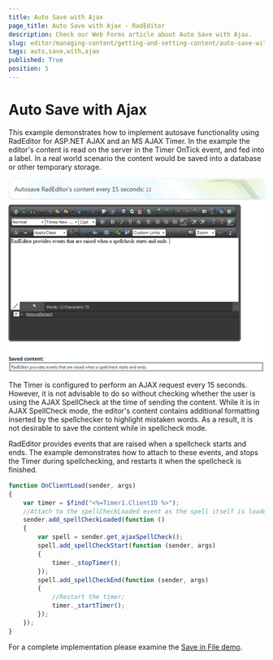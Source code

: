 ```yaml
---
title: Auto Save with Ajax
page_title: Auto Save with Ajax - RadEditor
description: Check our Web Forms article about Auto Save with Ajax.
slug: editor/managing-content/getting-and-setting-content/auto-save-with-ajax
tags: auto,save,with,ajax
published: True
position: 5
---
```


# Auto Save with Ajax

This example demonstrates how to implement autosave functionality using RadEditor for ASP.NET AJAX and an MS AJAX Timer. In the example the editor's content is read on the server in the Timer OnTick event, and fed into a label. In a real world scenario the content would be saved into a database or other temporary storage.

![](images/editor-gettingsettingcontent002.png)

The Timer is configured to perform an AJAX request every 15 seconds. However, it is not advisable to do so without checking whether the user is using the AJAX SpellCheck at the time of sending the content. While it is in AJAX SpellCheck mode, the editor's content contains additional formatting inserted by the spellchecker to highlight mistaken words. As a result, it is not desirable to save the content while in spellcheck mode.

RadEditor provides events that are raised when a spellcheck starts and ends. The example demonstrates how to attach to these events, and stops the Timer during spellchecking, and restarts it when the spellcheck is finished.

````JavaScript
function OnClientLoad(sender, args)
{
	var timer = $find("<%=Timer1.ClientID %>");
	//Attach to the spellCheckLoaded event as the spell itself is loaded with AJAX         
	sender.add_spellCheckLoaded(function ()
	{
		var spell = sender.get_ajaxSpellCheck();
		spell.add_spellCheckStart(function (sender, args)
		{
			timer._stopTimer();
		});
		spell.add_spellCheckEnd(function (sender, args)
		{
			//Restart the timer;                         
			timer._startTimer();
		});
	});
}	
````

For a complete implementation please examine the [Save in File demo](https://demos.telerik.com/aspnet-ajax/editor/examples/autosave/defaultcs.aspx).


 

